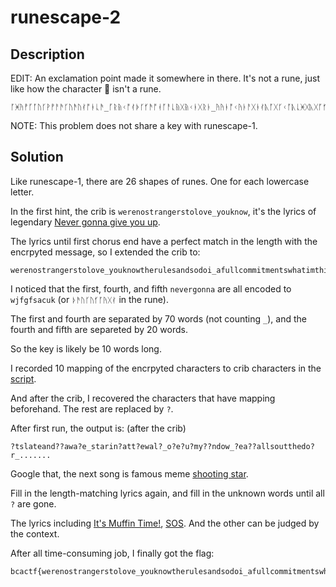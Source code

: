 # runescape-2

## Description

EDIT: An exclamation point made it somewhere in there. It's not a rune, just like how the character 🤪 isn't a rune.
```
ᚪᚸᚤᚡᚵᚪᚢᚴᚹᚡᚨᚫᚴᚢᚫᚢᚰᚩᚭᚳᚫ_ᚵᚱᚥᚲᚩᚰᚧᚴᚶᚫᚩᚮᚪᚨᚳᚥᚷᚥᚲᚭᚷᚱᚭ_ᚤᚤᚭᚩᚲᚤᚭᚨᚷᚭᚰᚣᚪᚷᚴᚲᚪᚣᚳᚸᚷᚣᚷᚪᚶᚦᚩᚬᚨᚮᚳᚤ_ᚮᚥᚨᚰᚭᚱᚸᚩᚵᚢᚶᚲᚴᚹᚷᚬᚭᚫᚩᚪᚬᚵᚬᚩᚭᚮᚥᚡᚩᚥᚭᚠ_ᚶᚵᚴᚭᚧᚳᚤᚩᚤᚵᚴᚨᚧᚡᚶᚵᚪᚶᚰᚧᚶᚫᚰᚸᚴᚪᚷᚩᚶ_ᚫᚭᚹᚲᚲᚷᚱᚲᚷᚮᚥᚨᚠᚨᚷᚴᚢᚫᚢᚥᚷᚥ_ᚦᚫᚢᚴᚢᚶᚪᚤᚷᚰᚭᚳᚢᚴᚣᚳᚵᚭᚱ_ᚬᚨᚮᚸᚤᚮᚳᚩᚤᚵᚲᚨᚲᚵᚱᚥᚹᚪᚵᚷ_ᚬᚨᚮᚸᚤᚮᚳᚩᚤᚵᚹᚠᚨᚲᚤᚵᚪᚩᚦᚵᚬᚮᚠᚸᚭᚡᚩᚢᚮᚥᚨ_ᚦᚫᚢᚴᚢᚶᚪᚤᚷᚰᚫᚸᚧᚴᚣᚳᚵᚹᚢᚷ_ᚦᚫᚢᚴᚢᚶᚪᚤᚷᚰᚲᚸᚵᚦᚵᚳᚴᚣᚠᚢ_ᚦᚫᚢᚴᚢᚶᚪᚤᚷᚰᚹᚫᚡᚸᚱᚱᚦᚪᚵᚬᚮᚷᚱᚤᚸᚠᚪᚭ_ᚨᚴᚲᚧᚲᚧᚡᚤᚩᚦᚨᚦᚡᚪᚲᚲᚡ_ᚫᚢᚥᚢᚶᚦᚥᚲᚧᚸᚢᚷᚵᚵᚲᚴ_ᚭᚪᚴᚲᚪᚨᚬᚠᚤᚸᚨᚷᚱᚳ_ᚢᚷᚥᚸᚣᚡᚧᚡᚭᚵᚪᚢᚷᚪᚢᚮᚭᚰᚤ_ᚲᚳᚪᚤᚲᚢᚴᚯᚸᚳᚢᚳᚵᚤᚸ_ᚰᚦᚠᚲᚭᚷᚷᚣᚬᚲᚹᚹᚸᚧᚴᚴᚧᚮᚪᚠᚢ_ᚸᚧᚬᚵᚸᚧᚮᚴᚲᚰᚮ_ᚤᚡᚡᚲᚹᚷᚦᚡᚷᚹᚷᚸᚭᚬᚠ_ᚤᚪᚲᚲᚫᚬᚠᚴᚭᚶᚶᚷᚨᚬᚱᚡᚰᚨᚸ_ᚴᚪᚱᚩᚭᚰᚳᚯᚦᚸᚢᚷᚢᚥᚨᚦᚠ_ᚨᚱᚹᚨᚳᚥᚧᚰᚩᚯᚰᚵᚱᚫᚢ_ᚩᚵᚲᚴᚳᚯᚦᚸᚳᚢᚴᚲᚳᚪᚭᚱᚨᚩ_ᚷᚧᚤᚥᚤᚰᚷᚲᚧᚭᚫᚣᚰᚢᚢᚹᚭᚦᚱᚰᚨ_ᚹᚭᚤᚱᚧᚸᚦᚲᚸᚳᚣᚮᚦᚢᚨᚲ_ᚯᚱᚳᚷᚪᚤᚩᚷᚲᚫᚸᚳᚷᚨᚠᚦᚥᚣᚫᚫ_ᚦᚥᚱᚫᚦᚤᚫᚥᚣᚪᚯᚧᚷᚨᚳᚷᚢᚢᚨᚲᚷᚱᚳᚵᚢᚴᚲᚠᚹᚡᚸᚴᚸᚹᚪᚵᚷᚴᚶᚫᚭᚧᚢᚨᚷᚷᚸᚭᚰᚨᚮᚥᚡᚫᚢᚸᚲᚢᚹ_ᚥᚬᚬᚡᚧᚮᚱᚥᚮᚨᚲᚰᚳᚴᚢᚪᚰᚴᚶᚦᚥᚭᚧᚱᚩ_ᚫᚭᚴᚠᚶᚫᚨᚱᚹᚨᚳᚢᚥᚣᚡᚯᚮ_ᚧᚷᚤᚢᚨᚮᚰᚦᚲᚧᚴᚡᚸᚵᚲ_ᚨᚦᚤᚷᚲᚭᚭᚵᚥ_ᚴᚵᚰᚡᚸᚲᚡᚰᚤᚣᚭᚦᚣᚸᚨ_ᚲᚨᚩᚷᚢᚢᚤᚨᚱᚰᚬᚨᚸᚷᚣᚪ_ᚧᚡᚣᚪᚲᚨᚸᚫᚠᚬᚳᚣᚱᚳᚯ_ᚢᚪᚨᚠᚢᚲᚶᚵᚴᚭᚧᚳᚤᚩᚤᚵᚥᚸᚫ_ᚣᚴᚣᚫᚪᚬᚲᚫᚣᚠᚵᚲᚭᚱᚡᚬᚲ_ᚱᚴᚫᚲᚭᚡᚷᚢᚢᚤᚨᚱᚰᚬᚨᚸᚷᚣᚪ_ᚪᚰᚳᚫᚵᚱᚥᚢᚠᚦᚵᚦᚠᚰᚤᚡᚲᚰᚪᚦᚵᚷ_ᚸᚪᚲᚨᚲᚤᚴᚨᚲᚥᚸᚫᚷᚡᚡ_ᚰᚲᚮᚴᚭᚱᚳᚯᚠᚱᚭᚪᚸᚸᚴᚣᚯᚲᚶ_ᚭᚰᚳᚥᚩᚲᚫᚸᚫᚡᚧ_ᚤᚡᚱᚴᚡᚨᚪᚲᚶ_ᚰᚤᚧᚪᚴᚡᚨᚧᚲᚭᚸᚫᚢᚪᚱᚤᚣᚡᚮᚥᚸᚢᚷᚹᚩᚶᚫᚤ_ᚬᚧᚴᚤᚡᚱᚤᚰᚭᚳᚦ_ᚳᚪᚱᚢᚴᚲᚴᚸᚵᚸ_ᚭᚸᚳᚨᚮᚥᚨᚪᚯᚲᚠᚲᚨᚳᚢ_ᚹᚴᚣᚣᚵᚱᚥᚩᚣᚥᚸᚬᚨᚯᚭ_ᚳᚥᚰᚪᚬᚵᚴᚸᚢᚲᚸᚪᚠ_ᚨᚸᚲᚴᚹᚬᚭᚮᚢᚨᚠᚷᚴᚡᚸᚯᚪᚱᚭᚵᚢᚮᚥᚨᚪᚫᚹᚮᚡᚫᚢᚨᚥᚬᚸᚨᚫᚷᚣᚧᚵᚢᚨᚵᚹᚸᚭᚧᚡᚫᚪᚰᚷᚢᚫᚭᚩᚴᚪᚨᚤᚷᚴᚭᚭᚭ_ᚮᚥᚡᚵᚷᚡᚴᚭᚦᚫᚬᚭᚲᚰᚲᚪᚵᚲᚴᚬᚨᚮᚴᚷᚸᚣᚳᚴᚸᚲᚡᚸᚤᚨᚤᚭᚷᚴᚣᚰᚬᚨᚩᚩᚦᚶᚪᚴ_ᚶᚫᚵᚥᚡᚠᚡᚰᚥᚯᚡᚲᚣᚴᚣᚱᚪᚰᚶᚰᚹᚵᚸᚤᚭᚶᚶᚷᚷᚭᚰ_ᚳᚲᚷᚮᚳᚦᚤᚫᚭᚦᚸᚯᚳᚩᚮᚷᚤᚴᚨᚪᚫᚶᚶᚰᚠᚳᚪᚩᚣ_ᚡᚨᚷᚧᚷᚨᚩᚷᚪᚢᚦᚳᚠᚡᚪᚱᚩᚰᚴᚠᚹᚭᚪᚵᚵᚩᚩᚰᚴᚡᚸᚨᚫᚳᚸᚤᚡᚱᚠᚢᚡᚷ_ᚲᚨᚩᚠᚪᚭᚸᚫᚨᚲᚮᚴᚢᚬᚷᚱᚨᚢᚳᚫᚦᚮᚨᚷᚥᚰᚴᚬᚣᚲᚣᚡᚲᚬᚷᚷᚴᚢᚪᚲᚰᚠᚱᚢ_ᚰᚴᚵᚴᚰᚷᚲᚧᚭᚫᚢᚴᚵᚴᚰᚷᚲᚧᚭᚫᚢᚴᚵᚴᚹᚷᚬᚨᚮᚩᚦᚶᚪᚴᚹᚷᚸᚤᚡ_ᚷᚳᚴᚥᚨᚴᚠᚬᚨᚹᚷᚢᚪᚪᚶᚫᚲᚰᚯᚵᚧᚷᚵᚨᚴᚶᚵᚸᚧᚵᚫᚨᚥᚮᚢ_ᚰᚫᚩᚴᚵᚴᚤᚵᚲᚹᚨᚡᚸᚳᚩᚠᚢᚰᚫᚢᚹᚲᚰᚧᚷᚨᚳᚲᚵᚵᚨᚡᚬᚦᚷᚰᚩᚰᚧ_ᚵᚣᚵᚸᚹᚭᚰᚶᚬᚲᚦᚩᚰᚩᚡᚡᚵᚴᚱᚲᚴᚲᚥᚰᚧᚵᚴᚲᚪᚵᚯᚸᚨᚭᚢᚱᚥᚷ!_ᚵᚲᚹᚨᚳᚯᚭᚦᚤᚸᚪᚵᚬᚮᚳᚮᚭᚲᚳᚢᚥᚱᚲᚨᚸᚭᚳᚲᚰᚨᚱᚵᚵᚨ_ᚲᚣᚴᚢᚨᚳᚤᚥᚭᚥᚬᚫᚴᚲᚤᚩᚦᚴᚡᚨᚵᚸᚧᚡᚳᚲᚢᚩᚲᚶᚳᚮᚶᚵᚪᚦᚤᚴᚡᚨᚰᚲᚯᚡ_ᚢᚷᚮᚧᚰᚹᚢᚣᚱᚥᚰᚢᚴᚲᚹᚨᚯᚲᚨᚱᚱᚦᚪᚷᚶᚦᚷᚬᚭᚧᚤᚲ_ᚨᚦᚷᚣᚴᚣᚡᚸᚢᚦᚬᚪᚢᚰᚳᚡᚸᚣᚨᚡᚱᚵᚴᚠᚯᚲᚨᚩᚰᚶᚪᚷᚠᚠᚫᚱᚭᚭᚵᚸᚰᚳᚹᚹ_ᚷᚲᚥᚱᚷᚡᚨᚲᚥᚣᚨᚸᚷᚵᚩᚷᚩᚥᚹᚪᚫᚲᚸᚸᚢᚪᚭᚫᚡ_ᚤᚸᚯᚶᚵᚪᚶᚪᚵᚹᚫᚫᚭᚱᚴ_ᚢᚷᚱᚱᚦᚨᚣᚱᚧᚰᚠᚣᚨᚷᚥᚹᚭᚩᚴᚴᚰ_ᚢᚵᚥᚴᚸᚵᚸᚭᚧᚱᚷᚥᚷᚰᚭᚸᚬᚨᚭᚧᚠᚹᚴᚶᚦᚧᚰᚹ_ᚱᚸᚪᚭᚷᚥᚣᚰᚠᚴᚡᚹᚠᚤᚸᚰᚧᚸᚫᚱᚫᚬᚡᚰᚧ_ᚶᚤᚸᚯᚵᚡᚨᚡᚮᚥᚨᚪᚧᚰᚬᚡᚸᚵᚱᚩᚶᚦᚵᚸᚮᚦᚴᚲᚰᚤᚴᚶᚫᚱᚨᚩᚨᚲᚶᚢᚭᚠᚨᚷᚳᚲᚹ_ᚦᚦᚥᚬᚹᚨᚸᚴᚩᚧᚮᚦᚢᚨᚭᚯᚠᚴᚧᚳᚵᚱᚸᚫᚨᚵᚰᚤᚡᚰᚶᚥᚷᚩᚠᚯᚮᚢᚱᚩᚢᚷᚨᚦᚨᚧᚰᚬᚡᚩᚳ_ᚨᚮᚰᚦᚰᚸᚴᚪᚠᚪᚭᚢᚴᚣᚴᚦᚥᚦᚷᚸᚧᚨᚬᚫᚫᚱᚢᚫᚩᚪᚬᚴᚡᚨᚴᚯᚠᚡᚩᚥᚸᚥᚨᚦᚠᚲᚨᚩ_ᚷᚴᚰᚷᚴᚦᚫᚸᚠᚰᚠᚴᚸᚳᚳᚲᚪᚸᚯᚵᚪᚡᚦᚡᚢᚫᚭᚩᚴᚸᚢᚠᚤᚣᚨᚲᚲᚪᚳᚢᚰᚢᚨᚤᚢᚴᚭᚢᚴᚢᚫ_ᚰᚪᚮᚭᚠᚧᚷᚪᚡᚧᚪᚸᚲᚴᚶᚸᚯᚫᚥᚫᚢᚲᚵᚹᚹᚲᚬᚷᚡᚱᚪᚯᚲᚹᚲ_ᚪᚸᚯᚵᚪᚡᚦᚡᚢᚫᚭᚩᚴᚸᚢᚠᚤᚣᚨᚲᚲᚪᚳᚢᚰᚢᚨᚤᚢᚴᚭᚢᚴᚢᚫ_ᚦᚶᚲᚴᚪᚭᚶᚪᚡᚹᚪᚩᚵᚲᚴᚵᚵᚭᚪᚨᚷᚲ_ᚵᚠᚫᚬᚮᚥᚵᚪᚥᚴᚴᚠᚧᚫᚫᚡᚲᚰᚪᚣᚩᚢᚨᚠ_ᚬᚠᚪᚨᚢᚶᚥᚫᚠᚲᚬᚠᚵᚵᚢᚧᚷᚭᚰᚷᚰᚹ_ᚣᚨᚠᚴᚨᚥᚣᚨᚮᚲᚲᚳᚰᚴᚥᚤᚧᚴᚮᚡᚲᚨᚷᚦᚴᚭᚦᚭᚠ_ᚡᚧᚤᚩᚩᚲᚢᚴᚬᚰᚮᚢᚱᚪᚯᚲᚱᚠᚧᚡᚡᚲᚧᚷᚭᚱᚣᚪᚭᚨᚧᚷᚨᚵᚤᚸᚢᚪᚥᚩᚱᚥᚵᚴᚥᚷᚥ_ᚸᚠᚰᚨᚸᚵᚷᚪᚸᚦᚩᚠᚩᚮᚮᚫᚰᚪᚮᚭᚠᚧᚷᚪᚡᚧᚪᚸᚲᚴᚶᚸᚯᚫᚥᚫᚢᚲᚵᚹᚹᚲᚬᚷᚡᚱᚪᚯᚲᚹᚲ_ᚳᚦᚳᚲᚴᚷᚪᚩᚷᚣᚴᚩᚧᚵᚪᚸᚴᚱᚶᚤᚩᚬᚨᚰᚨᚵᚲᚦᚹᚣᚵᚮᚥᚡᚪᚩᚦᚲᚹᚭᚡᚰᚮᚲᚹᚠᚤᚸ_ᚶᚮᚭᚯᚧᚲᚨᚷᚦᚤᚷᚮᚡᚱᚦᚴᚭᚷᚹᚥᚨᚴᚠᚶᚴᚰᚳᚲᚪᚴᚡᚡᚨᚥᚮᚴᚰᚨᚥᚢᚴᚹᚳᚨᚴᚪᚳᚯᚪᚢᚠᚡᚬᚵ_ᚡᚧᚤᚩᚩᚲᚢᚴᚬᚰᚮᚢᚰᚪᚭᚮᚡᚷᚳᚦᚲᚭᚵᚣᚪᚳᚱᚱᚡᚰᚷᚸᚢᚷᚭᚷᚥᚨᚡᚫᚤᚵᚪᚩᚦᚵᚬᚮᚬᚸᚳᚷ_ᚷᚴᚰᚷᚴᚦᚫᚸᚠᚰᚠᚴᚸᚳᚳᚲᚪᚸᚯᚵᚪᚡᚦᚡᚢᚫᚭᚩᚴᚸᚢᚠᚤᚣᚨᚲᚲᚪᚳᚢᚰᚢᚨᚤᚢᚴᚭᚢᚴᚢᚫ_ᚰᚪᚮᚭᚠᚧᚷᚪᚡᚧᚪᚸᚲᚴᚶᚸᚯᚫᚥᚫᚢᚲᚵᚹᚹᚲᚬᚷᚡᚱᚪᚯᚲᚹᚲ_ᚬᚸᚳᚷᚧᚪᚸᚲᚴᚶᚸᚯᚷᚵᚩᚷᚷᚪᚰᚦᚧᚰᚬᚡᚩᚳ_ᚵᚲᚵᚣᚴᚡᚠᚤᚨᚣᚰᚢᚢᚹᚷᚲᚨᚠᚪᚳᚷᚱᚰᚪᚲᚮᚡᚰᚨᚡᚰᚬᚢᚪᚯ_ᚦᚳᚲᚠᚪᚭᚪᚢᚡᚡᚨᚴᚴᚳᚳ_ᚴᚲᚲᚷᚵᚸᚢᚥᚰᚣᚮᚤᚶᚦᚠᚮᚱᚢᚨᚳᚷ_ᚥᚯᚡᚬᚮᚥᚱᚰᚳᚪᚷᚭᚠᚥᚣᚵᚵᚩᚩᚰᚧ_ᚰᚲᚠᚤᚵᚬᚢᚥᚢᚪᚩᚱᚥᚧᚫᚷᚫᚴᚩᚶᚩᚡᚷᚭᚦᚩ
```
NOTE: This problem does not share a key with runescape-1.

## Solution

Like runescape-1, there are 26 shapes of runes. One for each lowercase letter.

In the first hint, the crib is ```werenostrangerstolove_youknow```, it's the lyrics of legendary [Never gonna give you up](https://www.youtube.com/watch?v=dQw4w9WgXcQ).

The lyrics until first chorus end have a perfect match in the length with the encrpyted message, so I extended the crib to:

```
werenostrangerstolove_youknowtherulesandsodoi_afullcommitmentswhatimthinkingof_youwouldntgetthisfromanyotherguy_ijustwannatellyouhowimfeeling_gottamakeyouunderstand_nevergonnagiveyouup_nevergonnaletyoudown_nevergonnarunaroundanddesertyou_nevergonnamakeyoucry_nevergonnasaygoodbye_nevergonnatellalieandhurtyou_
```

I noticed that the first, fourth, and fifth ```nevergonna``` are all encoded to ```wjfgfsacuk``` (or ```ᚦᚫᚢᚴᚢᚶᚪᚤᚷᚰ``` in the rune).

The first and fourth are separated by 70 words (not counting ```_```), and the fourth and fifth are separeted by 20 words.

So the key is likely be 10 words long.

I recorded 10 mapping of the encrpyted characters to crib characters in the [script](runescape-2.py).

And after the crib, I recovered the characters that have mapping beforehand. The rest are replaced by ```?```.

After first run, the output is: (after the crib)

```
?tslateand??awa?e_starin?att?ewal?_o?e?u?my??ndow_?ea??allsoutthedo?r_.......
```

Google that, the next song is famous meme [shooting star](https://www.youtube.com/watch?v=HrO9-j_zALg).

Fill in the length-matching lyrics again, and fill in the unknown words until all ```?``` are gone.

The lyrics including [It's Muffin Time!](https://www.youtube.com/watch?v=cGzujGfXrlI), [SOS](https://www.youtube.com/watch?v=kBU3RuqQkns). And the other can be judged by the context.

After all time-consuming job, I finally got the flag:

```
bcactf{werenostrangerstolove_youknowtherulesandsodoi_afullcommitmentswhatimthinkingof_youwouldntgetthisfromanyotherguy_ijustwannatellyouhowimfeeling_gottamakeyouunderstand_nevergonnagiveyouup_nevergonnaletyoudown_nevergonnarunaroundanddesertyou_nevergonnamakeyoucry_nevergonnasaygoodbye_nevergonnatellalieandhurtyou_itslateandimawake_staringatthewall_openupmywindow_headfallsoutthedoor_nooneelsearound_andashimmertakesmyeye_iliftmyhead_blindedbythesky_feelmyweightinfront_followingthesound_movesawaysofast_fallingtotheground_iknowwhatismoretocome_jumpbacktomyfeet_nowionlyseeaheadofme_chasingdownthestreetdownthestreetdownthestreetdownthestreet_givemylovetoashootingstar_butshemovessofast_thaticantkeepup_imchasing_haaaaaimamuffin_anditsmuffintime_whowantsamuffin_pleaseijustwannadie_heysomebodykillme_pleaseitsmuffintime_haveyouhadamuffintoday_iwannadiediedie_trytofindawordtosay_itsallmagic_alltheway_makethelaststepworththeclimb_itsallmagic_allthetime_stopyoursadness_stopyourmadness_automatically_prettysureatthispointyourequestioningmymusictastesoonemorelefttogo_thenextoneisntreallymusicbutitllbefuntofindright_heyheylookatheylookatmerightnow_iamgoingonanadventurebymyself_andthentheniwillnotstopfornothingatallyeah_andyoudbetterbelievecuzigotnothinbettertodah_whatwhatisthatwhatisthatthingrightthere_ishouldinvitehimtocomewithmetospace_wereoffwerereadytogettothespacerightnow_comewithmemyfriendletsgotofreakinspace!_wereinspaceanditsnotapleasantplace_theresnooxygenandthemeteorsllhityouintheface_heywatchouttheresanalieninhiscar_ifyouhithimhewillyellatusandthensueusincourt_hahailiedonemoreforrealthough_canyouhearmesos_helpmeputmymindtorest_twotimescleanagainimactinlow_apoundofweedandabagofblow_icanfeelyourlovepullinmeupfromtheundergroundand_idontneedmydrugswecouldbemorethanjustparttimelovers_icanfeelyourtouchpickinmeupfromtheundergroundand_idontneedmydrugswecouldbemorethanjustparttimelovers_wecouldbemorethanjustparttimelovers_wecouldbemorethanjustparttimelovers_igetrobbedofallmysleep_asmythoughtsbegintobleed_idletgobutidontknowhow_yeahidontknowhowbutineedtonow_icanfeelyourlovepullinmeupfromtheundergroundand_idontneedmydrugswecouldbemorethanjustparttimelovers_icanfeelyourtouchpickinmeupfromtheundergroundand_idontneedmydrugswecouldbemorethanjustparttimeloversayy_icanfeelyourtouchpickinmeupfromtheundergroundandyeah_idontneedmydrugswecouldbemorethanjustparttimelovers_wecouldbemorethanjustparttimelovers_yeahmorethanmorethanlovers_wecouldbemorethanjustparttimelovers_canyouhearmesos_helpmeputmymindtorest_okaythatsenoughfornow_asdffkhgshjfgkjhsdfkjahsgd}
```
